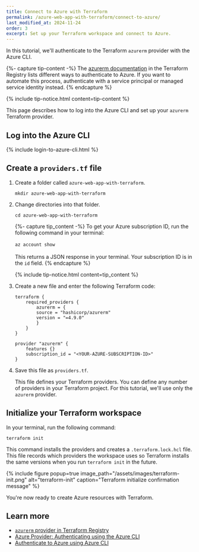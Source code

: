 ```yaml
---
title: Connect to Azure with Terraform
permalink: /azure-web-app-with-terraform/connect-to-azure/
last_modified_at: 2024-11-24
order: 3
excerpt: Set up your Terraform workspace and connect to Azure.
---
```


In this tutorial, we'll authenticate to the Terraform `azurerm` provider with the Azure CLI.

{%- capture tip-content -%}
The [azurerm documentation](https://registry.terraform.io/providers/hashicorp/azurerm/latest/docs#authenticating-to-azure) in the Terraform Registry lists different ways to authenticate to Azure. If you want to automate this process, authenticate with a service principal or managed service identity instead.
{% endcapture %}

{% include tip-notice.html content=tip-content %}

This page describes how to log into the Azure CLI and set up your `azurerm` Terraform provider.

## Log into the Azure CLI

{% include login-to-azure-cli.html %}

## Create a `providers.tf` file

1. Create a folder called `azure-web-app-with-terraform`.

    ```console
    mkdir azure-web-app-with-terraform
    ```

1. Change directories into that folder.

    ```console
    cd azure-web-app-with-terraform
    ```

    {%- capture tip_content -%}
    To get your Azure subscription ID, run the following command in your terminal:
    <br/><br/>
    `az account show`
    <br/><br/>
    This returns a JSON response in your terminal. Your subscription ID is in the `id` field.
    {% endcapture %}

    {% include tip-notice.html content=tip_content %}

1. Create a new file and enter the following Terraform code:

    ```hcl
    terraform {
        required_providers {
            azurerm = {
            source = "hashicorp/azurerm"
            version = "=4.9.0"
            }
        }
    }

    provider "azurerm" {
        features {}
        subscription_id = "<YOUR-AZURE-SUBSCRIPTION-ID>"
    }
    ```

1. Save this file as `providers.tf`.

    This file defines your Terraform providers. You can define any number of providers in your Terraform project. For this tutorial, we'll use only the `azurerm` provider.

## Initialize your Terraform workspace

In your terminal, run the following command:

```console
terraform init
```

This command installs the providers and creates a `.terraform.lock.hcl` file. This file records which providers the workspace uses so Terraform installs the same versions when you run `terraform init` in the future.

{% include figure
  popup=true
  image_path="/assets/images/terraform-init.png"
  alt="terraform-init"
  caption="Terraform initialize confirmation message"
%}

You're now ready to create Azure resources with Terraform.

## Learn more

- [`azurerm` provider in Terraform Registry](https://registry.terraform.io/providers/hashicorp/azurerm/4.11.0)
- [Azure Provider: Authenticating using the Azure CLI](https://registry.terraform.io/providers/hashicorp/azurerm/latest/docs/guides/azure_cli)
- [Authenticate to Azure using Azure CLI](https://learn.microsoft.com/en-us/cli/azure/authenticate-azure-cli)

